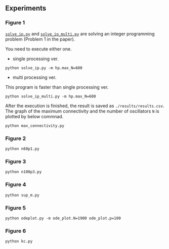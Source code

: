 ## Experiments

### Figure 1

[`solve_ip.py`](solve_ip.py) and [`solve_ip_multi.py`](solve_ip_multi.py) are solving an integer programming problem (Problem 1 in the paper).

You need to execute either one.

+ single processing ver.

```
python solve_ip.py -m hp.max_N=600
```

+ multi processing ver.

This program is faster than single processing ver.

```
python solve_ip_multi.py -m hp.max_N=600
```


After the execution is finished, the result is saved as `./results/results.csv`.
The graph of the maximum connectivity and the number of oscillators `N` is plotted by below commnad.

```
python max_connectivity.py
```

### Figure 2

```
python n60p1.py
```

### Figure 3

```
python n180p3.py
```

### Figure 4

```
python sup_m.py
```

### Figure 5

```
python odeplot.py -m ode_plot.N=1900 ode_plot.p=100
```

### Figure 6

```
python kc.py
```